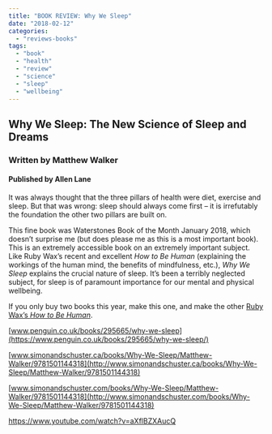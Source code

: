 ```yaml
---
title: "BOOK REVIEW: Why We Sleep"
date: "2018-02-12"
categories: 
  - "reviews-books"
tags: 
  - "book"
  - "health"
  - "review"
  - "science"
  - "sleep"
  - "wellbeing"
---
```


## Why We Sleep: The New Science of Sleep and Dreams

### Written by Matthew Walker

#### Published by Allen Lane

It was always thought that the three pillars of health were diet, exercise and sleep. But that was wrong: sleep should always come first – it is irrefutably the foundation the other two pillars are built on.

This fine book was Waterstones Book of the Month January 2018, which doesn’t surprise me (but does please me as this is a most important book). This is an extremely accessible book on an extremely important subject. Like Ruby Wax’s recent and excellent _How to Be Human_ (explaining the workings of the human mind, the benefits of mindfulness, etc.), _Why We Sleep_ explains the crucial nature of sleep. It’s been a terribly neglected subject, for sleep is of paramount importance for our mental and physical wellbeing.

If you only buy two books this year, make this one, and make the other [Ruby Wax’s _How to Be Human_](https://www.penguin.co.uk/books/303975/how-to-be-human-the-manual/).

[www.penguin.co.uk/books/295665/why-we-sleep](https://www.penguin.co.uk/books/295665/why-we-sleep/)

[www.simonandschuster.ca/books/Why-We-Sleep/Matthew-Walker/9781501144318](http://www.simonandschuster.ca/books/Why-We-Sleep/Matthew-Walker/9781501144318)

[www.simonandschuster.com/books/Why-We-Sleep/Matthew-Walker/9781501144318](http://www.simonandschuster.com/books/Why-We-Sleep/Matthew-Walker/9781501144318)

https://www.youtube.com/watch?v=aXflBZXAucQ
